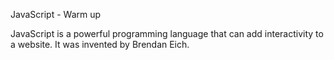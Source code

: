JavaScript - Warm up

JavaScript is a powerful programming language that can add interactivity to a website.
It was invented by Brendan Eich.
